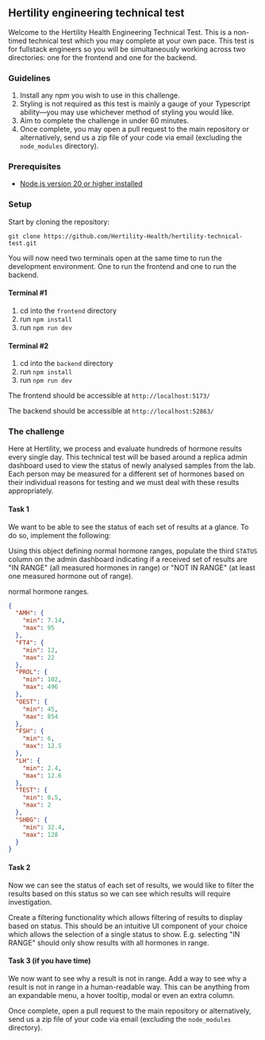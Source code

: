 ## Hertility engineering technical test

Welcome to the Hertility Health Engineering Technical Test. This is a non-timed technical test which you may complete at your own pace. This test is for fullstack engineers so you will be simultaneously working across two directories: one for the frontend and one for the backend. 

### Guidelines
1. Install any npm you wish to use in this challenge.
1. Styling is not required as this test is mainly a gauge of your Typescript ability—you may use whichever method of styling you would like.
1. Aim to complete the challenge in under 60 minutes.
1. Once complete, you may open a pull request to the main repository or alternatively, send us a zip file of your code via email (excluding the `node_modules` directory).

### Prerequisites
- [Node.js version 20 or higher installed](https://nodejs.org/en/download/package-manager)

### Setup

 Start by cloning the repository:
 ```
 git clone https://github.com/Hertility-Health/hertility-technical-test.git
 ```

You will now need two terminals open at the same time to run the development environment. One to run the frontend and one to run the backend.

#### Terminal #1
1. cd into the `frontend` directory
2. run `npm install`
3. run `npm run dev`

#### Terminal #2
1. cd into the `backend` directory
2. run `npm install`
3. run `npm run dev`

The frontend should be accessible at `http://localhost:5173/`

The backend should be accessible at `http://localhost:52863/`

### The challenge
Here at Hertility, we process and evaluate hundreds of hormone results every single day. This technical test will be based around a replica admin dashboard used to view the status of newly analysed samples from the lab. Each person may be measured for a different set of hormones based on their individual reasons for testing and we must deal with these results appropriately.

#### Task 1
We want to be able to see the status of each set of results at a glance. To do so, implement the following:

Using this object defining normal hormone ranges, populate the third `STATUS` column on the admin dashboard indicating if a received set of results are "IN RANGE" (all measured hormones in range) or "NOT IN RANGE" (at least one measured hormone out of range).

normal hormone ranges.
```json
{
  "AMH": {
    "min": 7.14,
    "max": 95
  },
  "FT4": {
    "min": 12,
    "max": 22
  },
  "PROL": {
    "min": 102,
    "max": 496
  },
  "OEST": {
    "min": 45,
    "max": 854
  },
  "FSH": {  
    "min": 6,
    "max": 12.5
  },
  "LH": {
    "min": 2.4,
    "max": 12.6
  },
  "TEST": {
    "min": 0.5,
    "max": 2
  },
  "SHBG": {
    "min": 32.4,
    "max": 128
  }
}
```

#### Task 2
Now we can see the status of each set of results, we would like to filter the results based on this status so we can see which results will require investigation.

Create a filtering functionality which allows filtering of results to display based on status. This should be an intuitive UI component of your choice which allows the selection of a single status to show. E.g. selecting "IN RANGE" should only show results with all hormones in range.

#### Task 3 (if you have time)
We now want to see why a result is not in range. Add a way to see why a result is not in range in a human-readable way. This can be anything from an expandable menu, a hover tooltip, modal or even an extra column.

Once complete, open a pull request to the main repository or alternatively, send us a zip file of your code via email (excluding the `node_modules` directory).